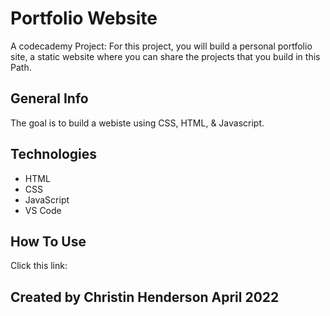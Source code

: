 # Portfolio Website
A codecademy Project:
For this project, you will build a personal portfolio site, a static website where you can share the projects that you build in this Path.

## General Info
The goal is to build a webiste using CSS, HTML, & Javascript.

## Technologies

- HTML
 - CSS
 - JavaScript
 - VS Code

## How To Use

Click this link:

## Created by Christin Henderson April 2022
